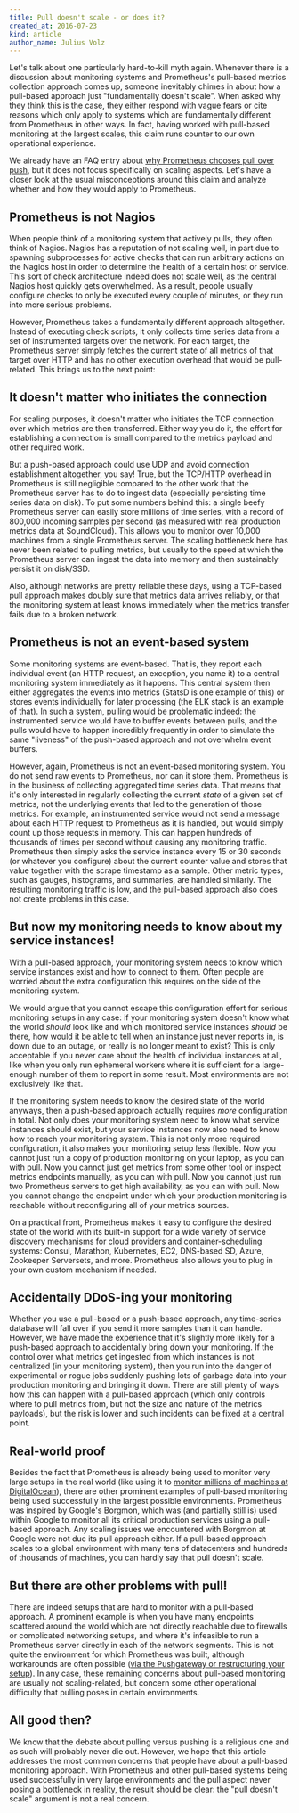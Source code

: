 ```yaml
---
title: Pull doesn't scale - or does it?
created_at: 2016-07-23
kind: article
author_name: Julius Volz
---
```


Let's talk about one particularly hard-to-kill myth again. Whenever there is a
discussion about monitoring systems and Prometheus's pull-based metrics
collection approach comes up, someone inevitably chimes in about how a
pull-based approach just "fundamentally doesn't scale". When asked why they
think this is the case, they either respond with vague fears or cite reasons
which only apply to systems which are fundamentally different from Prometheus
in other ways. In fact, having worked with pull-based monitoring at the largest
scales, this claim runs counter to our own operational experience.

We already have an FAQ entry about
[why Prometheus chooses pull over push](/docs/introduction/faq/#why-do-you-pull-rather-than-push?),
but it does not focus specifically on scaling aspects. Let's have a closer look
at the usual misconceptions around this claim and analyze whether and how they
would apply to Prometheus.

## Prometheus is not Nagios

When people think of a monitoring system that actively pulls, they often think
of Nagios. Nagios has a reputation of not scaling well, in part due to spawning
subprocesses for active checks that can run arbitrary actions on the Nagios
host in order to determine the health of a certain host or service. This sort
of check architecture indeed does not scale well, as the central Nagios host
quickly gets overwhelmed. As a result, people usually configure checks to only
be executed every couple of minutes, or they run into more serious problems.

However, Prometheus takes a fundamentally different approach altogether.
Instead of executing check scripts, it only collects time series data from a
set of instrumented targets over the network. For each target, the Prometheus
server simply fetches the current state of all metrics of that target over HTTP
and has no other execution overhead that would be pull-related. This brings us
to the next point:

## It doesn't matter who initiates the connection

For scaling purposes, it doesn't matter who initiates the TCP connection over
which metrics are then transferred. Either way you do it, the effort for
establishing a connection is small compared to the metrics payload and other
required work.

But a push-based approach could use UDP and avoid connection establishment
altogether, you say! True, but the TCP/HTTP overhead in Prometheus is still
negligible compared to the other work that the Prometheus server has to do to
ingest data (especially persisting time series data on disk). To put some
numbers behind this: a single beefy Prometheus server can easily store millions
of time series, with a record of 800,000 incoming samples per second (as
measured with real production metrics data at SoundCloud). This allows you to
monitor over 10,000 machines from a single Prometheus server. The scaling
bottleneck here has never been related to pulling metrics, but usually to the
speed at which the Prometheus server can ingest the data into memory and then
sustainably persist it on disk/SSD.

Also, although networks are pretty reliable these days, using a
TCP-based pull approach makes doubly sure that metrics data arrives reliably,
or that the monitoring system at least knows immediately when the metrics
transfer fails due to a broken network.

## Prometheus is not an event-based system

Some monitoring systems are event-based. That is, they report each individual
event (an HTTP request, an exception, you name it) to a central monitoring
system immediately as it happens. This central system then either aggregates
the events into metrics (StatsD is one example of this) or stores events
individually for later processing (the ELK stack is an example of that). In
such a system, pulling would be problematic indeed: the instrumented service
would have to buffer events between pulls, and the pulls would have to happen
incredibly frequently in order to simulate the same "liveness" of the
push-based approach and not overwhelm event buffers.

However, again, Prometheus is not an event-based monitoring system. You do not
send raw events to Prometheus, nor can it store them. Prometheus is in the
business of collecting aggregated time series data. That means that it's only
interested in regularly collecting the current *state* of a given set of
metrics, not the underlying events that led to the generation of those metrics.
For example, an instrumented service would not send a message about each HTTP
request to Prometheus as it is handled, but would simply count up those
requests in memory.  This can happen hundreds of thousands of times per second
without causing any monitoring traffic. Prometheus then simply asks the service
instance every 15 or 30 seconds (or whatever you configure) about the current
counter value and stores that value together with the scrape timestamp as a
sample. Other metric types, such as gauges, histograms, and summaries, are
handled similarly. The resulting monitoring traffic is low, and the pull-based
approach also does not create problems in this case.

## But now my monitoring needs to know about my service instances!

With a pull-based approach, your monitoring system needs to know which service
instances exist and how to connect to them. Often people are worried about the
extra configuration this requires on the side of the monitoring system.

We would argue that you cannot escape this configuration effort for
serious monitoring setups in any case: if your monitoring system doesn't know
what the world *should* look like and which monitored service instances
*should* be there, how would it be able to tell when an instance just never
reports in, is down due to an outage, or really is no longer meant to exist?
This is only acceptable if you never care about the health of individual
instances at all, like when you only run ephemeral workers where it is
sufficient for a large-enough number of them to report in some result. Most
environments are not exclusively like that.

If the monitoring system needs to know the desired state of the world anyways,
then a push-based approach actually requires *more* configuration in total. Not
only does your monitoring system need to know what service instances should
exist, but your service instances now also need to know how to reach your
monitoring system. This is not only more required configuration, it also makes
your monitoring setup less flexible. Now you cannot just run a copy of
production monitoring on your laptop, as you can with pull. Now you cannot just
get metrics from some other tool or inspect metrics endpoints manually, as you
can with pull. Now you cannot just run two Prometheus servers to get high
availability, as you can with pull.  Now you cannot change the endpoint under
which your production monitoring is reachable without reconfiguring all of your
metrics sources.

On a practical front, Prometheus makes it easy to configure the desired state
of the world with its built-in support for a wide variety of service discovery
mechanisms for cloud providers and container-scheduling systems: Consul,
Marathon, Kubernetes, EC2, DNS-based SD, Azure, Zookeeper Serversets, and more.
Prometheus also allows you to plug in your own custom mechanism if needed.

## Accidentally DDoS-ing your monitoring

Whether you use a pull-based or a push-based approach, any time-series database
will fall over if you send it more samples than it can handle. However, we have
made the experience that it's slightly more likely for a push-based approach to
accidentally bring down your monitoring. If the control over what metrics get
ingested from which instances is not centralized (in your monitoring system),
then you run into the danger of experimental or rogue jobs suddenly pushing
lots of garbage data into your production monitoring and bringing it down.
There are still plenty of ways how this can happen with a pull-based approach
(which only controls where to pull metrics from, but not the size and nature of
the metrics payloads), but the risk is lower and such incidents can be
fixed at a central point.

## Real-world proof

Besides the fact that Prometheus is already being used to monitor very large
setups in the real world (like using it to [monitor millions of machines at
DigitalOcean](http://promcon.io/talks/scaling_to_a_million_machines_with_prometheus/)),
there are other prominent examples of pull-based monitoring being used
successfully in the largest possible environments. Prometheus was inspired by
Google's Borgmon, which was (and partially still is) used within Google to
monitor all its critical production services using a pull-based approach. Any
scaling issues we encountered with Borgmon at Google were not due its pull
approach either. If a pull-based approach scales to a global environment with
many tens of datacenters and hundreds of thousands of machines, you can hardly say
that pull doesn't scale.

## But there are other problems with pull!

There are indeed setups that are hard to monitor with a pull-based approach.
A prominent example is when you have many endpoints scattered around the
world which are not directly reachable due to firewalls or complicated
networking setups, and where it's infeasible to run a Prometheus server
directly in each of the network segments. This is not quite the environment for
which Prometheus was built, although workarounds are often possible ([via the
Pushgateway or restructuring your setup](/docs/practices/pushing/)). In any
case, these remaining concerns about pull-based monitoring are usually not
scaling-related, but concern some other operational difficulty that pulling
poses in certain environments.

## All good then?

We know that the debate about pulling versus pushing is a religious one and as
such will probably never die out. However, we hope that this article addresses the
most common concerns that people have about a pull-based monitoring approach.
With Prometheus and other pull-based systems being used successfully in very
large environments and the pull aspect never posing a bottleneck in reality,
the result should be clear: the "pull doesn't scale" argument is not a real
concern.
